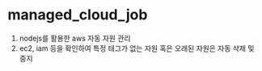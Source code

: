 # managed_cloud_job

1. nodejs를 활용한 aws 자동 자원 관리
2. ec2, iam 등을 확인하여 특정 태그가 없는 자원 혹은 오래된 자원은 자동 삭제 및 중지
